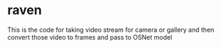 # raven
This is the code for taking video stream for camera or gallery and then convert those video to frames and pass to OSNet model
